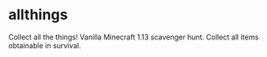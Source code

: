 # allthings
Collect all the things! Vanilla Minecraft 1.13 scavenger hunt. Collect all items obtainable in survival.
